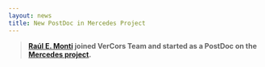 ```yaml
---
layout: news
title: New PostDoc in Mercedes Project
---
```


>**[Raúl E. Monti]() joined VerCors Team and started as a PostDoc on the <a href="https://fmt.ewi.utwente.nl/research/projects/view/mercedes/" target="_blank">Mercedes project</a>.**
>
>

